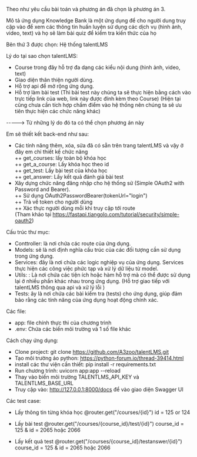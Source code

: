 Theo như yêu cầu bài toán và phương án đã chọn là phương án 3.

Mô tả ứng dụng Knowledge Bank là một ứng dụng để cho người dung truy cập vào để xem các thông tin huấn luyện sử dụng các dịch vụ (hình ảnh, video, text) và họ sẽ làm bài quiz để kiểm tra kiến thức của họ

Bên thứ 3 được chọn: Hệ thống talentLMS

Lý do tại sao chọn talentLMS:
- Course trong đây hỗ trợ đa dạng các kiểu nội dung (hình ảnh, video, text)
- Giao diện thân thiện người dùng.
- Hỗ trợ api để mở rộng ứng dụng.
- Hỗ trợ làm bài test (Thì bài test này chúng ta sẽ thực hiện bằng cách vào trực tiếp link của web, link này được đính kèm theo Course) (Hiện tại cũng chưa cần tích hợp chấm điểm vào hệ thống nên chúng ta sẽ ưu tiên thực hiện các chức năng khác)

-----> Từ những lý do đó ta có thể chọn phương án này

Em sẽ thiết kết back-end như sau:
- Các tính năng thêm, xóa, sửa đã có sẵn trên trang talentLMS và vậy ở đây em chỉ thiết kế chức năng <br>
++ get_courses: lấy toàn bộ khóa học<br>
++ get_a_course: Lấy khóa học theo id<br>
++ get_test: Lấy bài test của khóa học<br>
++ get_answer: Lấy kết quả đánh giá bài test<br>
- Xây dựng chức năng đăng nhập cho hệ thống sử (Simple OAuth2 with Password and Bearer).<br>
++ Sử dụng OAuth2PasswordBearer(tokenUrl="login")<br>
++ Trả về token cho người dùng<br>
++ Xác thực người dùng mỗi khi truy cập tới route<br>
(Tham khảo tại https://fastapi.tiangolo.com/tutorial/security/simple-oauth2)

Cấu trúc thư mục:
- Conttroller: là nơi chứa các route của ứng dụng.
- Models: sẽ là nơi định nghĩa cấu trúc của các đối tượng cần sử dụng trong ứng dụng.
- Services: đây là nơi chứa các logic nghiệp vụ của ứng dụng. Services thực hiện các công việc phức tạp và xử lý dữ liệu từ model.
- Utils: : Là nơi chứa các tiện ích hoặc hàm hỗ trợ mà có thể được sử dụng lại ở nhiều phần khác nhau trong ứng dụng. (Hỗ trợ giao tiếp với talentLMS thông qua api và xử lý lỗi )
- Tests: ây là nơi chứa các bài kiểm tra (tests) cho ứng dụng, giúp đảm bảo rằng các tính năng của ứng dụng hoạt động chính xác.


Các file:
- app: file chính thực thi của chương trình
- .env: Chứa các biến môi trường
và 1 số file khác

Cách chạy ứng dụng:
- Clone project: git clone https://github.com/A3zoo/talentLMS.git
- Tạo môi trường ảo python: https://python-forum.io/thread-39414.html
- install các thư viện cần thiết: pip install -r requirements.txt
- Run chương trình: uvicorn app:app --reload
- Thay vào biến môi trường TALENTLMS_API_KEY và TALENTLMS_BASE_URL
- Truy cập vào: http://127.0.0.1:8000/docs để vào giao diện Swagger UI



Các test case:
- Lấy thông tin từng khóa học
@router.get("/courses/{id}")
id = 125 or 124

- Lấy bài test
@router.get("/courses/{course_id}/test/{id}")
course_id = 125 & id = 2065 hoặc 2066

- Lấy kết quả test
@router.get("/courses/{course_id}/testanswer/{id}")
course_id = 125 & id = 2065 hoặc 2066


